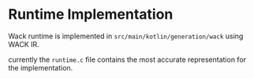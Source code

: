 # Runtime Implementation

Wack runtime is implemented in `src/main/kotlin/generation/wack` using WACK IR.

currently the `runtime.c` file contains the most accurate representation for the implementation.